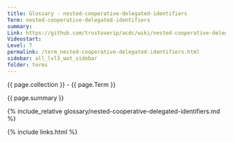 ```yaml
---
title: Glossary - nested-cooperative-delegated-identifiers
Term: nested-cooperative-delegated-identifiers
summary: 
Link: https://github.com/trustoverip/acdc/wiki/nested-cooperative-delegated-identifiers.md
Videostart: 
Level: 7
permalink: /term_nested-cooperative-delegated-identifiers.html
sidebar: all_lvl3_wot_sidebar
folder: terms
---
```


{{ page.collection }} - {{ page.Term }}

   {{ page.summary }}

{% include_relative glossary/nested-cooperative-delegated-identifiers.md %}

 {% include links.html %} 
